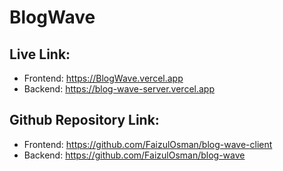 # BlogWave

## Live Link:

- Frontend: https://BlogWave.vercel.app
- Backend: https://blog-wave-server.vercel.app

## Github Repository Link:

- Frontend: https://github.com/FaizulOsman/blog-wave-client
- Backend: https://github.com/FaizulOsman/blog-wave
